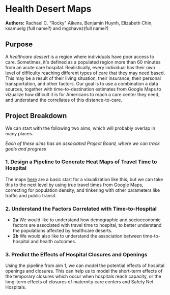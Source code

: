 # Health Desert Maps

**Authors:** Rachael C. "Rocky" Aikens, Benjamin Huynh, Elizabeth Chin, ksamuelg (full name?) and mgchavez(full name?)

## Purpose

A _healthcare dessert_ is a region where individuals have poor access to care.  Sometimes, it's defined as a populated region more than 60 minutes from an acute care hospital.  Realistically, every individual has their own level of difficulty reaching different types of care that they may need based.  This may be a result of their living situation, their insurance, their personal transportation, and other factors.  Our goal is to use a combination a data sources, together with time-to-destination estimates from Google Maps to vizualize how dificult it is for Americans to reach a care center they need, and understand the correllates of this distance-to-care.

## Project Breakdown

We can start with the following two aims, which will probably overlap in many places. 

_Each of these aims has an associated Project Board, where we can track goals and progress_

### 1.  Design a Pipeline to Generate Heat Maps of Travel Time to Hospital
The maps [here](https://medium.com/@sohanmurthy/visualizing-americas-health-care-deserts-675f4502c4e1) are a basic start for a visualization like this, but we can take this to the next level by using true travel times from Google Maps, correcting for population density, and tinkering with other parameters like traffic and public transit.

### 2. Understand the Factors Correlated with Time-to-Hospital
 - **2a** We would like to understand how demographic and socioeconomic factors are associated with travel time to hospital, to better understand the populations affected by healthcare deserts.  
 - **2b** We would also like to understand the association between time-to-hospital and health outcomes.

### 3. Predict the Effects of Hospital Closures and Openings
Using the pipeline from aim 1, we can model the potential effects of hospital openings and closures.  This can help us to model the short-term effects of the temporary closures which occur when hospitals reach capacity, or the long-term effects of closures of maternity care centers and Safety Net Hospitals.

